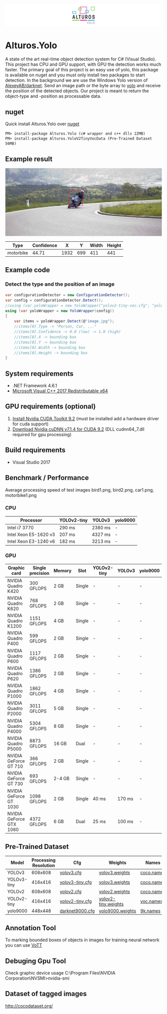 ![Alturos.Yolo](doc/logo-banner.png)

# Alturos.Yolo

A state of the art real-time object detection system for C# (Visual Studio). This project has CPU and GPU support, with GPU the detection works much faster. The primary goal of this project is an easy use of yolo, this package is available on nuget and you must only install two packages to start detection. In the background we are use the Windows Yolo version of [AlexeyAB/darknet](https://github.com/AlexeyAB/darknet). Send an image path or the byte array to [yolo](https://github.com/pjreddie/darknet) and receive the position of the detected objects. Our project is meant to return the object-type and -position as processable data.

## nuget
Quick install Alturos.Yolo over [nuget](https://www.nuget.org/packages/Alturos.Yolo)
```
PM> install-package Alturos.Yolo (c# wrapper and c++ dlls 22MB)
PM> install-package Alturos.YoloV2TinyVocData (Pre-Trained Dataset 56MB)
```

## Example result

![object detection result](doc/objectdetection.jpg)

Type | Confidence | X | Y | Width | Height |
--- | --- | --- | --- | --- | --- |
motorbike | 44.71 | 1932 | 699 | 411 | 441 |

## Example code

### Detect the type and the position of an image
```cs
var configurationDetector = new ConfigurationDetector();
var config = configurationDetector.Detect();
//using (var yoloWrapper = new YoloWrapper("yolov2-tiny-voc.cfg", "yolov2-tiny-voc.weights", "voc.names"))
using (var yoloWrapper = new YoloWrapper(config))
{
	var items = yoloWrapper.Detect(@"image.jpg");
	//items[0].Type -> "Person, Car, ..."
	//items[0].Confidence -> 0.0 (low) -> 1.0 (high)
	//items[0].X -> bounding box
	//items[0].Y -> bounding box
	//items[0].Width -> bounding box
	//items[0].Height -> bounding box
}
```

## System requirements
- .NET Framework 4.6.1
- [Microsoft Visual C++ 2017 Redistributable x64](https://go.microsoft.com/fwlink/?LinkId=746572)

## GPU requirements (optional)
1) [Install Nvidia CUDA Toolkit 9.2](https://developer.nvidia.com/cuda-downloads) (must be installed add a hardware driver for cuda support)
2) [Download Nvidia cuDNN v7.1.4 for CUDA 9.2](https://developer.nvidia.com/rdp/cudnn-download) (DLL cudnn64_7.dll required for gpu processing)

## Build requirements
- Visual Studio 2017

## Benchmark / Performance
Average processing speed of test images bird1.png, bird2.png, car1.png, motorbike1.png

### CPU

Processor | YOLOv2-tiny | YOLOv3 | yolo9000 |
--- | --- | --- | --- | 
Intel i7 3770 | 290 ms | 2380 ms | - | 
Intel Xeon E5-1620 v3 | 207 ms | 4327 ms | - | 
Intel Xeon E3-1240 v6 | 182 ms | 3213 ms | - | 

### GPU

Graphic card | Single precision | Memory | Slot | YOLOv2-tiny | YOLOv3 | yolo9000 |
--- | --- | --- | --- | --- | --- | --- |
NVIDIA Quadro K420 | 300 GFLOPS | 2 GB | Single | - | - | - |
NVIDIA Quadro K620 | 768 GFLOPS | 2 GB | Single | - | - | - |
NVIDIA Quadro K1200 | 1151 GFLOPS | 4 GB | Single | - | - | - |
NVIDIA Quadro P400 | 599 GFLOPS | 2 GB | Single | - | - | - |
NVIDIA Quadro P600 | 1117 GFLOPS | 2 GB | Single | - | - | - |
NVIDIA Quadro P620 | 1386 GFLOPS | 2 GB | Single | - | - | - |
NVIDIA Quadro P1000 | 1862 GFLOPS | 4 GB | Single | - | - | - |
NVIDIA Quadro P2000 | 3011 GFLOPS | 5 GB | Single | - | - | - |
NVIDIA Quadro P4000 | 5304 GFLOPS | 8 GB | Single | - | - | - |
NVIDIA Quadro P5000 | 8873 GFLOPS | 16 GB | Dual | - | - | - |
NVIDIA GeForce GT 710 | 366 GFLOPS | 2 GB | Single | - | - | - |
NVIDIA GeForce GT 730 | 693 GFLOPS | 2-4 GB | Single | - | - | - |
NVIDIA GeForce GT 1030 | 1098 GFLOPS | 2 GB | Single | 40 ms | 170 ms | - |
NVIDIA GeForce GTX 1060 | 4372 GFLOPS | 6 GB | Dual | 25 ms | 100 ms | - |


## Pre-Trained Dataset
Model | Processing Resolution | Cfg | Weights | Names |
--- | --- | --- | --- | --- |
YOLOv3 | 608x608 | [yolov3.cfg](https://github.com/pjreddie/darknet/blob/master/cfg/yolov3.cfg) | [yolov3.weights](https://pjreddie.com/media/files/yolov3.weights) | [coco.names](https://github.com/pjreddie/darknet/blob/master/data/coco.names) |
YOLOv3-tiny | 416x416 | [yolov3-tiny.cfg](https://github.com/pjreddie/darknet/blob/master/cfg/yolov3-tiny.cfg) | [yolov3.weights](https://pjreddie.com/media/files/yolov3.weights) | [coco.names](https://github.com/pjreddie/darknet/blob/master/data/coco.names) |
YOLOv2 | 608x608 | [yolov2.cfg](https://github.com/pjreddie/darknet/blob/master/cfg/yolov2.cfg) | [yolov2.weights](https://pjreddie.com/media/files/yolov2.weights) | [coco.names](https://github.com/pjreddie/darknet/blob/master/data/coco.names) |
YOLOv2-tiny | 416x416 | [yolov2-tiny.cfg](https://github.com/pjreddie/darknet/blob/master/cfg/yolov2-tiny.cfg) | [yolov2-tiny.weights](https://pjreddie.com/media/files/yolov2-tiny.weights) | [voc.names](https://github.com/pjreddie/darknet/blob/master/data/voc.names) |
yolo9000 | 448x448 | [darknet9000.cfg](https://github.com/pjreddie/darknet/blob/master/cfg/darknet9000.cfg) | [yolo9000.weights](https://github.com/philipperemy/yolo-9000/tree/master/yolo9000-weights) | [9k.names](https://github.com/pjreddie/darknet/blob/master/data/9k.names) |

## Annotation Tool

To marking bounded boxes of objects in images for training neural network you can use [VoTT](https://github.com/Microsoft/VoTT)

## Debuging Gpu Tool

Check graphic device usage C:\Program Files\NVIDIA Corporation\NVSMI>nvidia-smi

## Dataset of tagged images

http://cocodataset.org/
